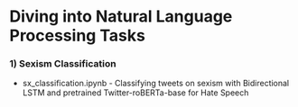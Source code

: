 # Diving into Natural Language Processing Tasks
### 1) Sexism Classification   
- sx_classification.ipynb - Classifying tweets on sexism with Bidirectional LSTM and pretrained Twitter-roBERTa-base for Hate Speech
